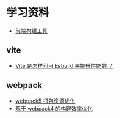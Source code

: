 # 学习资料

- [前端构建工具](https://juejin.cn/post/7121279495494959111)

## vite

- [Vite 是怎样利用 Esbuild 来提升性能的 ？](https://juejin.cn/post/7129802255120728100)

## webpack

- [webpack5 打包资源优化](https://juejin.cn/post/7112627912632696845)
- [基于 webpack4 的构建效率优化](https://juejin.cn/post/7127098334900125710)
